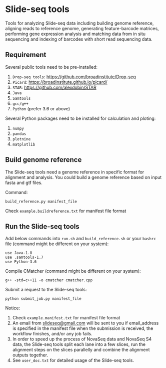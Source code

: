 # Slide-seq tools
Tools for analyzing Slide-seq data including building genome reference, aligning reads to reference genome, generating feature-barcode matrices, performing gene expression analysis and matching data from in situ sequencing and indexing of barcodes with short read sequencing data.

## Requirement

Several public tools need to be pre-installed:
1) `Drop-seq tools`: https://github.com/broadinstitute/Drop-seq
2) `Picard`: https://broadinstitute.github.io/picard/
3) `STAR`: https://github.com/alexdobin/STAR
4) `Java`
5) `Samtools`
6) `gcc/g++`
7) `Python` (prefer 3.6 or above)

Several Python packages need to be installed for calculation and ploting:
1) `numpy`
2) `pandas`
3) `plotnine`
4) `matplotlib`
    
## Build genome reference

The Slide-seq tools need a genome reference in specific format for alignment and analysis. You could build a genome reference based on input fasta and gtf files. 

Command: 
```
build_reference.py manifest_file
```

Check `example.buildreference.txt` for manifest file format

## Run the Slide-seq tools

Add below commands into `run.sh` and `build_reference.sh` or your `bashrc` file (command might be different on your system):
```
use Java-1.8
use .samtools-1.7
use Python-3.6
```

Compile CMatcher (command might be different on your system): 
```
g++ -std=c++11 -o cmatcher cmatcher.cpp
```

Submit a request to the Slide-seq tools: 
```
python submit_job.py manifest_file
```

Notice: 
1) Check `example.manifest.txt` for manifest file format
2) An email from slideseq@gmail.com will be sent to you if email_address is specified in the manifest file when the submission is received, the workflow finishes, and/or any job fails.
3) In order to speed up the process of NovaSeq data and NovaSeq S4 data, the Slide-seq tools split each lane into a few slices, run the alignment steps on the slices parallelly and combine the alignment outputs together. 
4) See `user_doc.txt` for detailed usage of the Slide-seq tools. 

